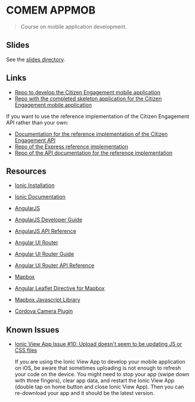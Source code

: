 # COMEM APPMOB

> Course on mobile application development.

## Slides

See the [slides directory](slides).

## Links

* [Repo to develop the Citizen Engagement mobile application](https://github.com/SoftEng-HEIGVD/Teaching-HEIGVD-CM_APPMOB-2015-CitizenEngagement)
* [Repo with the completed skeleton application for the Citizen Engagement mobile application](https://github.com/SoftEng-HEIGVD/Teaching-HEIGVD-CM_APPMOB-2015-SkeletonApp)

If you want to use the reference implementation of the Citizen Engagement API rather than your own:

* [Documentation for the reference implementation of the Citizen Engagement API](https://polar-brook-7624.herokuapp.com)
* [Repo of the Express reference implementation](https://github.com/SoftEng-HEIGVD/Teaching-HEIGVD-CM_WEBS-2015-Labo-Express-Impl)
* [Repo of the API documentation for the reference implementation](https://github.com/SoftEng-HEIGVD/Teaching-HEIGVD-CM_WEBS-2015-Labo-Doc-Impl)

## Resources

* [Ionic Installation](http://ionicframework.com/getting-started/)
* [Ionic Documentation](http://ionicframework.com/docs/)

* [AngularJS](https://angularjs.org)
* [AngularJS Developer Guide](https://docs.angularjs.org/guide)
* [AngularJS API Reference](https://docs.angularjs.org/api)

* [Angular UI Router](https://github.com/angular-ui/ui-router)
* [Angular UI Router Guide](https://github.com/angular-ui/ui-router/wiki)
* [Angular UI Router API Reference](http://angular-ui.github.io/ui-router/site/#/api/ui.router)

* [Mapbox](https://www.mapbox.com)
* [Angular Leaflet Directive for Mapbox](https://github.com/tombatossals/angular-leaflet-directive)
* [Mapbox Javascript Library](https://www.mapbox.com/mapbox.js/api/v2.1.5/)

* [Cordova Camera Plugin](https://github.com/apache/cordova-plugin-camera/blob/master/doc/index.md)

## Known Issues

* [Ionic View App Issue #10: Upload doesn't seem to be updating JS or CSS files](https://github.com/driftyco/ionic-view-issues/issues/10)

  If you are using the Ionic View App to develop your mobile application on iOS,
  be aware that sometimes uploading is not enough to refresh your code on the device.
  You might need to stop your app (swipe down with three fingers), clear app data,
  and restart the Ionic View App (double tap on home button and close Ionic View App).
  Then you can re-download your app and it should be the latest version.